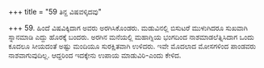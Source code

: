 +++
title = "59 ತಿನ್ದ ವಿಷವಳ್ಕಿದವು"

+++
59. ಹಿಂದೆ ವಿಷವಿಕ್ಕಿದಾಗ ಅವರು ಅರಗಿಸಿಕೊಂಡರು. ಮಡುವಿನಲ್ಲಿ ಬಿಸುಟರೆ ಮುಳುಗಿದರೂ ಸುಖವಾಗಿ ಸ್ನಾನಮಾಡಿ ಎದ್ದು ಹೊರಕ್ಕೆ ಬಂದರು. ಅರಗಿನ ಮನೆಯಲ್ಲಿ ಮಹಾಗ್ನಿಯ ಭಂಗದಿಂದ ನಾಶಮಾಡಲೆತ್ನಿಸಿದಾಗ ಒಂದು ಕೂದಲೂ ಸೀಯದಂತೆ ಅಷ್ಟು ಮಂದಿಯೂ ಸುರಕ್ಷಿತವಾಗಿ ಉಳಿದರು. ಇವೇ ಮೊದಲಾದ ಮೋಸಗಳಿಂದ ಪಾಂಡವರು ನಾಶವಾಗುವುದಿಲ್ಲ. ಆದ್ದರಿಂದ ಇದಕ್ಕೇನು ಉಪಾಯ ಮಾಡುವಿರಿ-ಎಂದು ಕೇಳಿದ.